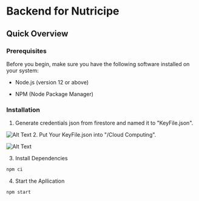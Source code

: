 # Backend for Nutricipe
## Quick Overview

### Prerequisites
Before you begin, make sure you have the following software installed on your system:


- Node.js (version 12 or above)

- NPM (Node Package Manager)

### Installation

1. Generate credentials json from firestore and named it to "KeyFile.json".

![Alt Text](https://www.linkpicture.com/q/credentials.png)
2. Put Your KeyFile.json into "/Cloud Computing".

![Alt Text](https://www.linkpicture.com/q/Keyfile.png)

3. Install Dependencies
```sh
npm ci
```

4. Start the Apllication
```sh
npm start
```
